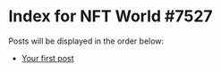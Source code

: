 # Index for NFT World #7527
Posts will be displayed in the order below:

- [Your first post](./001-first.md)

